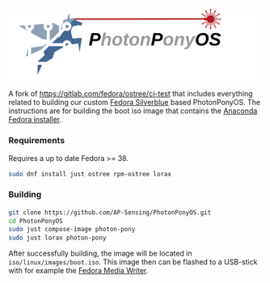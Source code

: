 ![PhotonPonyOS](branding/ppos.svg)

A fork of https://gitlab.com/fedora/ostree/ci-test that includes everything related to building our custom [Fedora Silverblue](https://fedoraproject.org/silverblue/) based PhotonPonyOS.
The instructions are for building the boot iso image that contains the [Anaconda Fedora installer](https://fedoraproject.org/wiki/Anaconda).

### Requirements

Requires a up to date Fedora >= 38.

```bash
sudo dnf install just ostree rpm-ostree lorax
```

### Building

```bash
git clone https://github.com/AP-Sensing/PhotonPonyOS.git
cd PhotonPonyOS
sudo just compose-image photon-pony
sudo just lorax photon-pony
```
 
After successfully building, the image will be located in `iso/linux/images/boot.iso`.
This image then can be flashed to a USB-stick with for example the [Fedora Media Writer](https://flathub.org/apps/org.fedoraproject.MediaWriter).
